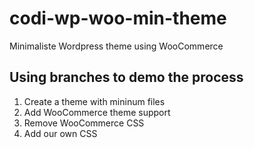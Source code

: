 # codi-wp-woo-min-theme
Minimaliste Wordpress theme using WooCommerce

## Using branches to demo the process

1. Create a theme with mininum files
2. Add WooCommerce theme support
3. Remove WooCommerce CSS
4. Add our own CSS

